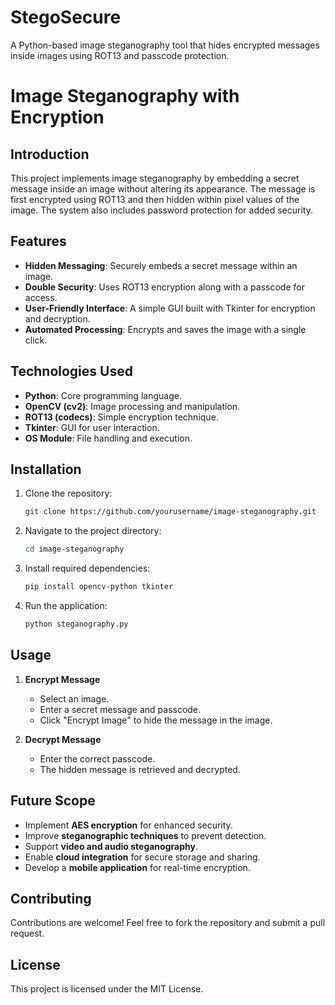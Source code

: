 # StegoSecure
A Python-based image steganography tool that hides encrypted messages inside images using ROT13 and passcode protection.
# Image Steganography with Encryption

## Introduction
This project implements image steganography by embedding a secret message inside an image without altering its appearance. The message is first encrypted using ROT13 and then hidden within pixel values of the image. The system also includes password protection for added security.

## Features
- **Hidden Messaging**: Securely embeds a secret message within an image.
- **Double Security**: Uses ROT13 encryption along with a passcode for access.
- **User-Friendly Interface**: A simple GUI built with Tkinter for encryption and decryption.
- **Automated Processing**: Encrypts and saves the image with a single click.

## Technologies Used
- **Python**: Core programming language.
- **OpenCV (cv2)**: Image processing and manipulation.
- **ROT13 (codecs)**: Simple encryption technique.
- **Tkinter**: GUI for user interaction.
- **OS Module**: File handling and execution.

## Installation
1. Clone the repository:
   ```sh
   git clone https://github.com/yourusername/image-steganography.git
   ```
2. Navigate to the project directory:
   ```sh
   cd image-steganography
   ```
3. Install required dependencies:
   ```sh
   pip install opencv-python tkinter
   ```
4. Run the application:
   ```sh
   python steganography.py
   ```

## Usage
1. **Encrypt Message**
   - Select an image.
   - Enter a secret message and passcode.
   - Click "Encrypt Image" to hide the message in the image.

2. **Decrypt Message**
   - Enter the correct passcode.
   - The hidden message is retrieved and decrypted.

## Future Scope
- Implement **AES encryption** for enhanced security.
- Improve **steganographic techniques** to prevent detection.
- Support **video and audio steganography**.
- Enable **cloud integration** for secure storage and sharing.
- Develop a **mobile application** for real-time encryption.

## Contributing
Contributions are welcome! Feel free to fork the repository and submit a pull request.

## License
This project is licensed under the MIT License.

